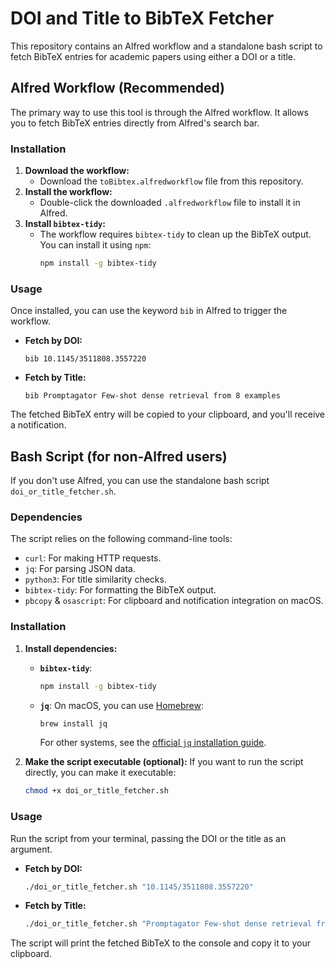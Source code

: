 # DOI and Title to BibTeX Fetcher

This repository contains an Alfred workflow and a standalone bash script to fetch BibTeX entries for academic papers using either a DOI or a title.

## Alfred Workflow (Recommended)

The primary way to use this tool is through the Alfred workflow. It allows you to fetch BibTeX entries directly from Alfred's search bar.

### Installation

1.  **Download the workflow:**
    - Download the `toBibtex.alfredworkflow` file from this repository.
2.  **Install the workflow:**
    - Double-click the downloaded `.alfredworkflow` file to install it in Alfred.
3.  **Install `bibtex-tidy`:**
    - The workflow requires `bibtex-tidy` to clean up the BibTeX output. You can install it using `npm`:
      ```bash
      npm install -g bibtex-tidy
      ```

### Usage

Once installed, you can use the keyword `bib` in Alfred to trigger the workflow.

-   **Fetch by DOI:**
    ```
    bib 10.1145/3511808.3557220
    ```
-   **Fetch by Title:**
    ```
    bib Promptagator Few-shot dense retrieval from 8 examples
    ```

The fetched BibTeX entry will be copied to your clipboard, and you'll receive a notification.

## Bash Script (for non-Alfred users)

If you don't use Alfred, you can use the standalone bash script `doi_or_title_fetcher.sh`.

### Dependencies

The script relies on the following command-line tools:

-   `curl`: For making HTTP requests.
-   `jq`: For parsing JSON data.
-   `python3`: For title similarity checks.
-   `bibtex-tidy`: For formatting the BibTeX output.
-   `pbcopy` & `osascript`: For clipboard and notification integration on macOS.

### Installation

1.  **Install dependencies:**
    -   **`bibtex-tidy`**:
        ```bash
        npm install -g bibtex-tidy
        ```
    -   **`jq`**: On macOS, you can use [Homebrew](https://brew.sh/):
        ```bash
        brew install jq
        ```
        For other systems, see the [official `jq` installation guide](https://stedolan.github.io/jq/download/).

2.  **Make the script executable (optional):**
    If you want to run the script directly, you can make it executable:
    ```bash
    chmod +x doi_or_title_fetcher.sh
    ```


### Usage

Run the script from your terminal, passing the DOI or the title as an argument.

-   **Fetch by DOI:**
    ```bash
    ./doi_or_title_fetcher.sh "10.1145/3511808.3557220"
    ```
-   **Fetch by Title:**
    ```bash
    ./doi_or_title_fetcher.sh "Promptagator Few-shot dense retrieval from 8 examples"
    ```

The script will print the fetched BibTeX to the console and copy it to your clipboard.